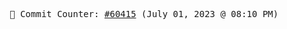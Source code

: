 <p align="center">
    <samp>
        📮 Commit Counter: <a href="https://github.com/Javascript-void0/Javascript-void0/commits/main">#60415</a> (July 01, 2023 @ 08:10 PM)
    </samp>
</p>